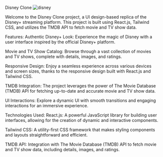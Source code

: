 Disney Clone
                         ![disney](https://github.com/Cheemagagan/Disney-Clone/assets/149753323/6654fcac-4744-4f29-bf9d-2cd60f52b92f)


Welcome to the Disney Clone project, a UI design-based replica of the Disney+ streaming platform. This project is built using React.js, Tailwind CSS, and utilizes the TMDB API to fetch movie and TV show data.

Features:
Authentic Disney+ Look: Experience the magic of Disney with a user interface inspired by the official Disney+ platform.

Movie and TV Show Catalog: Browse through a vast collection of movies and TV shows, complete with details, images, and ratings.

Responsive Design: Enjoy a seamless experience across various devices and screen sizes, thanks to the responsive design built with React.js and Tailwind CSS.

TMDB Integration: The project leverages the power of The Movie Database (TMDB) API for fetching up-to-date and accurate movie and TV show data.

UI Interactions: Explore a dynamic UI with smooth transitions and engaging interactions for an immersive experience.

Technologies Used:
React.js: A powerful JavaScript library for building user interfaces, allowing for the creation of dynamic and interactive components.

Tailwind CSS: A utility-first CSS framework that makes styling components and layouts straightforward and efficient.

TMDB API: Integration with The Movie Database (TMDB) API to fetch movie and TV show data, including details, images, and ratings.





